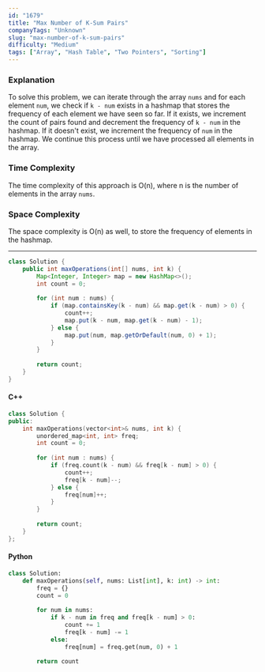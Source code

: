 ```yaml
---
id: "1679"
title: "Max Number of K-Sum Pairs"
companyTags: "Unknown"
slug: "max-number-of-k-sum-pairs"
difficulty: "Medium"
tags: ["Array", "Hash Table", "Two Pointers", "Sorting"]
---
```


### Explanation
To solve this problem, we can iterate through the array `nums` and for each element `num`, we check if `k - num` exists in a hashmap that stores the frequency of each element we have seen so far. If it exists, we increment the count of pairs found and decrement the frequency of `k - num` in the hashmap. If it doesn't exist, we increment the frequency of `num` in the hashmap. We continue this process until we have processed all elements in the array.

### Time Complexity
The time complexity of this approach is O(n), where n is the number of elements in the array `nums`.

### Space Complexity
The space complexity is O(n) as well, to store the frequency of elements in the hashmap.

---

```java
class Solution {
    public int maxOperations(int[] nums, int k) {
        Map<Integer, Integer> map = new HashMap<>();
        int count = 0;
        
        for (int num : nums) {
            if (map.containsKey(k - num) && map.get(k - num) > 0) {
                count++;
                map.put(k - num, map.get(k - num) - 1);
            } else {
                map.put(num, map.getOrDefault(num, 0) + 1);
            }
        }
        
        return count;
    }
}
```

#### C++
```cpp
class Solution {
public:
    int maxOperations(vector<int>& nums, int k) {
        unordered_map<int, int> freq;
        int count = 0;
        
        for (int num : nums) {
            if (freq.count(k - num) && freq[k - num] > 0) {
                count++;
                freq[k - num]--;
            } else {
                freq[num]++;
            }
        }
        
        return count;
    }
};
```

#### Python
```python
class Solution:
    def maxOperations(self, nums: List[int], k: int) -> int:
        freq = {}
        count = 0
        
        for num in nums:
            if k - num in freq and freq[k - num] > 0:
                count += 1
                freq[k - num] -= 1
            else:
                freq[num] = freq.get(num, 0) + 1
        
        return count
```